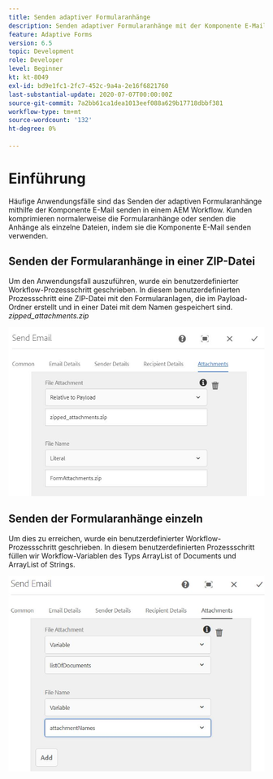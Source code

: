 ```yaml
---
title: Senden adaptiver Formularanhänge
description: Senden adaptiver Formularanhänge mit der Komponente E-Mail senden
feature: Adaptive Forms
version: 6.5
topic: Development
role: Developer
level: Beginner
kt: kt-8049
exl-id: bd9e1fc1-2fc7-452c-9a4a-2e16f6821760
last-substantial-update: 2020-07-07T00:00:00Z
source-git-commit: 7a2bb61ca1dea1013eef088a629b17718dbbf381
workflow-type: tm+mt
source-wordcount: '132'
ht-degree: 0%

---
```


# Einführung   



Häufige Anwendungsfälle sind das Senden der adaptiven Formularanhänge mithilfe der Komponente E-Mail senden in einem AEM Workflow.
Kunden komprimieren normalerweise die Formularanhänge oder senden die Anhänge als einzelne Dateien, indem sie die Komponente E-Mail senden verwenden.

## Senden der Formularanhänge in einer ZIP-Datei

Um den Anwendungsfall auszuführen, wurde ein benutzerdefinierter Workflow-Prozessschritt geschrieben. In diesem benutzerdefinierten Prozessschritt eine ZIP-Datei mit den Formularanlagen, die im Payload-Ordner erstellt und in einer Datei mit dem Namen gespeichert sind. *zipped_attachments.zip*

![send-form-attachments](assets/send-form-attachments.JPG)

## Senden der Formularanhänge einzeln

Um dies zu erreichen, wurde ein benutzerdefinierter Workflow-Prozessschritt geschrieben. In diesem benutzerdefinierten Prozessschritt füllen wir Workflow-Variablen des Typs ArrayList of Documents und ArrayList of Strings.

![send-list-of-documents](assets/send-list-of-documents.JPG)

